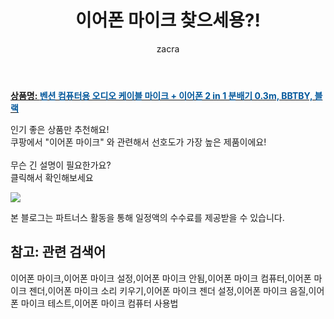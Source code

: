 ﻿---
layout: post
title:  "이어폰 마이크 찾으세용?!"
author: zacra
categories: [ 아이템 ]
tags: [이어폰 마이크,이어폰 마이크 설정,이어폰 마이크 안됨,이어폰 마이크 컴퓨터,이어폰 마이크 젠더,이어폰 마이크 소리 키우기,이어폰 마이크 젠더 설정,이어폰 마이크 음질,이어폰 마이크 테스트,이어폰 마이크 컴퓨터 사용법]
image: https://static.coupangcdn.com/image/retail/images/2020/03/23/14/4/6a1094f5-5826-42cb-b052-7f6a09ceeb24.jpg 
description: "쿠팡에서 이어폰 마이크 관련 키워드로 가장 고객 선호도가 높은 제품이랍니다."
rating: 4.5
---

<a href="https://link.coupang.com/re/AFFSDP?lptag=AF8407795&pageKey=1421443632&itemId=2459959562&vendorItemId=70453471746&traceid=V0-153-b7a370ad7296e90f"><b>상품명: <font color='#01579B'>벤션 컴퓨터용 오디오 케이블 마이크 + 이어폰 2 in 1 분배기 0.3m, BBTBY, 블랙</font></b></a>

인기 좋은 상품만 추천해요!<br/>
쿠팡에서 "이어폰 마이크" 와 관련해서 선호도가 가장 높은 제품이에요!<br/><br/>
무슨 긴 설명이 필요한가요?  
클릭해서 확인해보세요


<a href="https://link.coupang.com/re/AFFSDP?lptag=AF8407795&pageKey=1421443632&itemId=2459959562&vendorItemId=70453471746&traceid=V0-153-b7a370ad7296e90f"><img src="https://thumbnail9.coupangcdn.com/thumbnails/remote/q89/image/retail/images/2020/04/01/10/2/a9cfa85e-8540-4d7e-a6ee-8b2c527256a4.jpg"></a> 

본 블로그는 파트너스 활동을 통해 일정액의 수수료를 제공받을 수 있습니다.

## 참고: 관련 검색어    
이어폰 마이크,이어폰 마이크 설정,이어폰 마이크 안됨,이어폰 마이크 컴퓨터,이어폰 마이크 젠더,이어폰 마이크 소리 키우기,이어폰 마이크 젠더 설정,이어폰 마이크 음질,이어폰 마이크 테스트,이어폰 마이크 컴퓨터 사용법